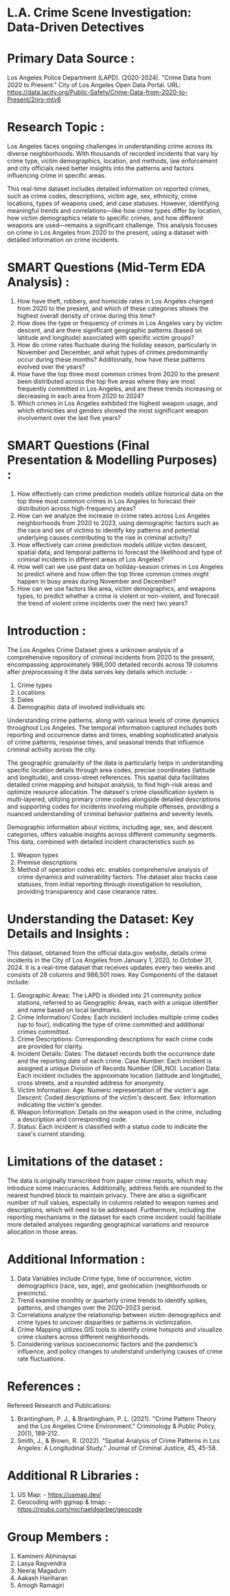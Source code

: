 # L.A. Crime Scene Investigation: Data-Driven Detectives

# Primary Data Source :
Los Angeles Police Department (LAPD). (2020-2024). "Crime Data from 2020 to Present." City of Los Angeles Open Data Portal.
URL: https://data.lacity.org/Public-Safety/Crime-Data-from-2020-to-Present/2nrs-mtv8

# Research Topic : 
Los Angeles faces ongoing challenges in understanding crime across its diverse neighborhoods. With thousands of recorded incidents that vary by crime type, victim demographics, location, and methods, law enforcement and city officials need better insights into the patterns and factors influencing crime in specific areas.

This real-time dataset includes detailed information on reported crimes, such as crime codes, descriptions, victim age, sex, ethnicity, crime locations, types of weapons used, and case statuses. However, identifying meaningful trends and correlations—like how crime types differ by location, how victim demographics relate to specific crimes, and how different weapons are used—remains a significant challenge. This analysis focuses on crime in Los Angeles from 2020 to the present, using a dataset with detailed information on crime incidents.

# SMART Questions (Mid-Term EDA Analysis) : 
1) How have theft, robbery, and homicide rates in Los Angeles changed from 2020 to the present, and which of these categories shows the highest overall density of crime during this time?
2) How does the type or frequency of crimes in Los Angeles vary by victim descent, and are there significant geographic patterns (based on latitude and longitude) associated with specific victim groups?
3) How do crime rates fluctuate during the holiday season, particularly in November and December, and what types of crimes predominantly occur during these months? Additionally, how have these patterns evolved over the years?
4) How have the top three most common crimes from 2020 to the present been distributed across the top five areas where they are most frequently committed in Los Angeles, and are these trends increasing or decreasing in each area from 2020 to 2024?
5) Which crimes in Los Angeles exhibited the highest weapon usage, and which ethnicities and genders showed the most significant weapon involvement over the last five years?

# SMART Questions (Final Presentation & Modelling Purposes) : 
1) How effectively can crime prediction models utilize historical data on the top three most common crimes in Los Angeles to forecast their distribution across high-frequency areas?
2) How can we analyze the increase in crime rates across Los Angeles neighborhoods from 2020 to 2023, using demographic factors such as the race and sex of victims to identify key patterns and potential underlying causes contributing to the rise in criminal activity?
3) How effectively can crime prediction models utilize victim descent, spatial data, and temporal patterns to forecast the likelihood and type of criminal incidents in different areas of Los Angeles?
4) How well can we use past data on holiday-season crimes in Los Angeles to predict where and how often the top three common crimes might happen in busy areas during November and December?
5) How can we use factors like area, victim demographics, and weapons types, to predict whether a crime is violent or non-violent, and forecast the trend of violent crime incidents over the next two years? 

# Introduction :
The Los Angeles Crime Dataset gives a unknown analysis of a comprehensive repository of criminal incidents from 2020 to the present, encompassing approximately 986,000 detailed records across 19 columns after preprocessing it the data serves key details which include: -
  1. Crime types
  2. Locations
  3. Dates
  4. Demographic data of involved individuals etc

Understanding crime patterns, along with various levels of crime dynamics throughout Los Angeles. The temporal information captured includes both reporting and occurrence dates and times, enabling sophisticated analysis of crime patterns, response times, and seasonal trends that influence criminal activity across the city.

The geographic granularity of the data is particularly helps in understanding specific location details through area codes, precise coordinates (latitude and longitude), and cross-street references. This spatial data facilitates detailed crime mapping and hotspot analysis, to find high-risk areas and optimize resource allocation. The dataset's crime classification system is multi-layered, utilizing primary crime codes alongside detailed descriptions and supporting codes for incidents involving multiple offenses, providing a nuanced understanding of criminal behavior patterns and severity levels.

Demographic information about victims, including age, sex, and descent categories, offers valuable insights across different community segments. This data, combined with detailed incident characteristics such as 
1) Weapon types 
2) Premise descriptions
3) Method of operation codes etc.
enables comprehensive analysis of crime dynamics and vulnerability factors. The dataset also tracks case statuses, from initial reporting through investigation to resolution, providing transparency and case clearance rates.

# Understanding the Dataset: Key Details and Insights :
This dataset, obtained from the official data.gov website, details crime incidents in the City of Los Angeles from January 1, 2020, to October 31, 2024. It is a real-time dataset that receives updates every two weeks and consists of 28 columns and 986,501 rows. Key Components of the dataset include: 
   1.	Geographic Areas: The LAPD is divided into 21 community police stations, referred to as Geographic Areas, each with a unique identifier and name based on local landmarks.
   2.	Crime Information/ Codes: Each incident includes multiple crime codes (up to four), indicating the type of crime committed and additional crimes committed.
   3.	Crime Descriptions: Corresponding descriptions for each crime code are provided for clarity.
   4.	Incident Details:
        Dates: The dataset records both the occurrence date and the reporting date of each crime.
        Case Number: Each incident is assigned a unique Division of Records Number (DR_NO).
        Location Data: Each incident includes the approximate location (latitude and longitude), cross streets, and a rounded address for anonymity.
   5.	Victim Information:
        Age: Numeric representation of the victim's age.
        Descent: Coded descriptions of the victim's descent.
        Sex: Information indicating the victim's gender.
   6.	Weapon Information: Details on the weapon used in the crime, including a description and corresponding code.
   7.	Status: Each incident is classified with a status code to indicate the case's current standing.

# Limitations of the dataset : 
The data is originally transcribed from paper crime reports, which may introduce some inaccuracies. Additionally, address fields are rounded to the nearest hundred block to maintain privacy. There are also a significant number of null values, especially in columns related to weapon names and descriptions, which will need to be addressed. Furthermore, including the reporting mechanisms in the dataset for each crime incident could facilitate more detailed analyses regarding geographical variations and resource allocation in those areas.

# Additional Information :
1. Data Variables  include Crime type, time of occurrence, victim demographics (race, sex, age), and geolocation (neighborhoods or precincts).
2. Trend examine monthly or quarterly crime trends to identify spikes, patterns, and changes over the 2020–2023 period.
3. Correlations analyze the relationship between victim demographics and crime types to uncover disparities or patterns in victimization.
4. Crime Mapping utilizes GIS tools to identify crime hotspots and visualize crime clusters across different neighborhoods.
5. Considering various socioeconomic factors and the pandemic’s influence, and policy changes to understand underlying causes of crime rate fluctuations.

# References :
Refereed Research and Publications:
1) Brantingham, P. J., & Brantingham, P. L. (2021). "Crime Pattern Theory and the Los Angeles Crime Environment." Criminology & Public Policy, 20(1), 189-212.
2) Smith, J., & Brown, R. (2022). "Spatial Analysis of Crime Patterns in Los Angeles: A Longitudinal Study." Journal of Criminal Justice, 45, 45-58.

# Additional R Libraries :
1) US Map: - https://usmap.dev/
2) Geocoding with ggmap & tmap: - https://rpubs.com/michaeldgarber/geocode 

# Group Members :
1. Kamineni Abhinaysai
2. Lasya Ragvendra
3. Neeraj Magadum
4. Aakash Hariharan
5. Amogh Ramagiri
